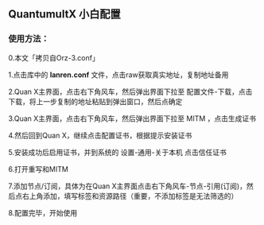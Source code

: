 ## QuantumultX 小白配置

### 使用方法：
  0.本文「拷贝自Orz-3.conf」

  1.点击库中的 **lanren.conf** 文件，点击raw获取真实地址，复制地址备用

  2.Quan X主界面，点击右下角风车，然后弹出界面下拉至 配置文件-下载，点击下载，将上一步复制的地址粘贴到弹出窗口，然后点确定

  3.Quan X主界面，点击右下角风车，然后弹出界面下拉至 MITM ，点击生成证书

  4.然后回到Quan X，继续点击配置证书，根据提示安装证书

  5.安装成功后启用证书，并到系统的 设置-通用-关于本机 点击信任证书

  6.打开重写和MITM

  7.添加节点/订阅，具体为在Quan X主界面点击右下角风车-节点-引用(订阅)，然后点右上角添加，填写标签和资源路径（重要，不添加标签是无法筛选的）
  
  8.配置完毕，开始使用
